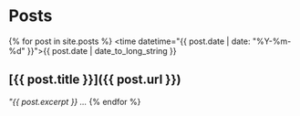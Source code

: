 # Posts
{% for post in site.posts %}
  <time datetime="{{ post.date | date: "%Y-%m-%d" }}">{{ post.date | date_to_long_string }}</time>
  ## [{{ post.title }}]({{ post.url }})
  _"{{ post.excerpt }} ..._
{% endfor %}

